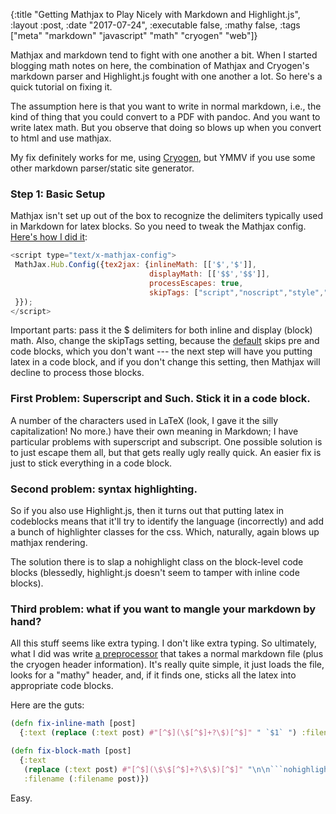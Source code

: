 {:title "Getting Mathjax to Play Nicely with Markdown and Highlight.js", :layout :post, :date "2017-07-24", :executable false, :mathy false, :tags ["meta" "markdown" "javascript" "math" "cryogen" "web"]}

Mathjax and markdown tend to fight with one another a bit.  When I started blogging math notes on here, the combination of Mathjax and Cryogen's markdown parser and Highlight.js fought with one another a lot.  So here's a quick tutorial on fixing it.

The assumption here is that you want to write in normal markdown, i.e., the kind of thing that you could convert to a PDF with pandoc.  And you want to write latex math.  But you observe that doing so blows up when you convert to html and use mathjax.  

My fix definitely works for me, using [Cryogen](http://cryogenweb.org/), but YMMV if you use some other markdown parser/static site generator. 

### Step 1: Basic Setup

Mathjax isn't set up out of the box to recognize the delimiters typically used in Markdown for latex blocks.  So you need to tweak the Mathjax config. [Here's how I did it](https://github.com/paultopia/experimental-cryogen/blob/master/resources/templates/themes/nucleus/html/base.html#L105):

```javascript
<script type="text/x-mathjax-config">
 MathJax.Hub.Config({tex2jax: {inlineMath: [['$','$']],
                               displayMath: [['$$','$$']],
                               processEscapes: true,
                               skipTags: ["script","noscript","style","textarea"]
 }});
</script>
```

Important parts: pass it the $ delimiters for both inline and display (block) math.  Also, change the skipTags setting, because the [default](http://docs.mathjax.org/en/latest/options/tex2jax.html) skips pre and code blocks, which you don't want --- the next step will have you putting latex in a code block, and if you don't change this setting, then Mathjax will decline to process those blocks.


### First Problem: Superscript and Such.  Stick it in a code block.

A number of the characters used in LaTeX (look, I gave it the silly capitalization! No more.) have their own meaning in Markdown; I have particular problems with superscript and subscript. One possible solution is to just escape them all, but that gets really ugly really quick.  An easier fix is just to stick everything in a code block. 

### Second problem: syntax highlighting. 

So if you also use Highlight.js, then it turns out that putting latex in codeblocks means that it'll try to identify the language (incorrectly) and add a bunch of highlighter classes for the css.  Which, naturally, again blows up mathjax rendering.  

The solution there is to slap a nohighlight class on the block-level code blocks (blessedly, highlight.js doesn't seem to tamper with inline code blocks). 

### Third problem: what if you want to mangle your markdown by hand?

All this stuff seems like extra typing.  I don't like extra typing.  So ultimately, what I did was write [a preprocessor](https://github.com/paultopia/experimental-cryogen/blob/master/preprocess-math.cljs) that takes a normal markdown file (plus the cryogen header information). It's really quite simple, it just loads the file, looks for a "mathy" header, and, if it finds one, sticks all the latex into appropriate code blocks.

Here are the guts:

```clojure
(defn fix-inline-math [post]
  {:text (replace (:text post) #"[^$](\$[^$]+?\$)[^$]" " `$1` ") :filename (:filename post)})

(defn fix-block-math [post]
  {:text 
   (replace (:text post) #"[^$](\$\$[^$]+?\$\$)[^$]" "\n\n```nohighlight \n $1 \n```\n\n")
   :filename (:filename post)})
```

Easy.
